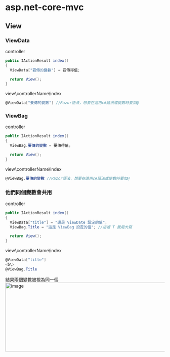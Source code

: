 # asp.net-core-mvc
## View
### ViewData
controller
```c#
public IActionResult index()
{
  ViewData["要傳的變數"] = 要傳得值;

  return View();
}
```
view\controllerName\index
```c#
@ViewData["要傳的變數"] //Razor語法，想要在這用c#語法或變數時要加@
```
### ViewBag
controller
```c#
public IActionResult index()
{
  ViewBag.要傳的變數 = 要傳得值;

  return View();
}
```
view\controllerName\index
```c#
@ViewBag.要傳的變數 //Razor語法，想要在這用c#語法或變數時要加@
```
### 他們同個變數會共用
controller
```c#
public IActionResult index()
{
  ViewData["title"] = "這是 ViewDate 設定的值";
  ViewBag.Title = "這是 ViewBag 設定的值"; //這裡 T 我用大寫

  return View();
}
```
view\controllerName\index
```c#
@ViewData["title"]
<b\>
@ViewBag.Title
```
結果兩個變數被視為同一個
<img width="675" height="218" alt="image" src="https://github.com/user-attachments/assets/e637c555-66a4-49a4-b7d1-dcc55a29e829" />
